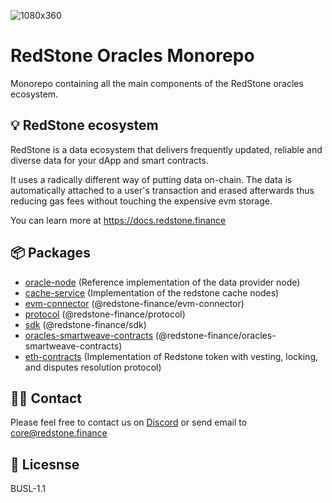 ![1080x360](https://user-images.githubusercontent.com/48165439/198347984-c69b1606-e6c6-460d-b3e8-d03694345faa.jpeg)

# RedStone Oracles Monorepo

Monorepo containing all the main components of the RedStone oracles ecosystem.

## 💡 RedStone ecosystem

RedStone is a data ecosystem that delivers frequently updated, reliable and
diverse data for your dApp and smart contracts.

It uses a radically different way of putting data on-chain. The data is automatically attached to a user's transaction and erased afterwards thus reducing gas fees without touching the expensive evm storage.

You can learn more at https://docs.redstone.finance

## 📦 Packages

- [oracle-node](packages/oracle-node/) (Reference implementation of the data provider node)
- [cache-service](packages/cache-service/) (Implementation of the redstone cache nodes)
- [evm-connector](packages/evm-connector/) (@redstone-finance/evm-connector)
- [protocol](packages/protocol/) (@redstone-finance/protocol)
- [sdk](packages/sdk/) (@redstone-finance/sdk)
- [oracles-smartweave-contracts](packages/oracles-smartweave-contracts) (@redstone-finance/oracles-smartweave-contracts)
- [eth-contracts](packages/eth-contracts/) (Implementation of Redstone token with vesting, locking, and disputes resolution protocol)

## 🙋‍♂️ Contact

Please feel free to contact us on [Discord](https://redstone.finance/discord) or send email to core@redstone.finance

## 📜 Licesnse

BUSL-1.1
